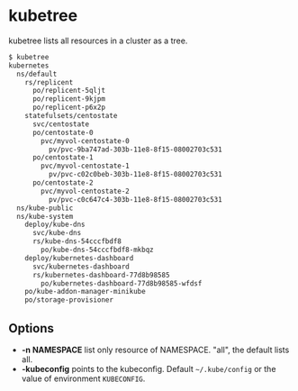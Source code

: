 # kubetree

kubetree lists all resources in a cluster as a tree.

```bash
$ kubetree
kubernetes
  ns/default
    rs/replicent
      po/replicent-5qljt
      po/replicent-9kjpm
      po/replicent-p6x2p
    statefulsets/centostate
      svc/centostate
      po/centostate-0
        pvc/myvol-centostate-0
          pv/pvc-9ba747ad-303b-11e8-8f15-08002703c531
      po/centostate-1
        pvc/myvol-centostate-1
          pv/pvc-c02c0beb-303b-11e8-8f15-08002703c531
      po/centostate-2
        pvc/myvol-centostate-2
          pv/pvc-c0c647c4-303b-11e8-8f15-08002703c531
  ns/kube-public
  ns/kube-system
    deploy/kube-dns
      svc/kube-dns
      rs/kube-dns-54cccfbdf8
        po/kube-dns-54cccfbdf8-mkbqz
    deploy/kubernetes-dashboard
      svc/kubernetes-dashboard
      rs/kubernetes-dashboard-77d8b98585
        po/kubernetes-dashboard-77d8b98585-wfdsf
    po/kube-addon-manager-minikube
    po/storage-provisioner
```

## Options

- **-n NAMESPACE** list only resource of NAMESPACE. "all", the default lists all.
- **-kubeconfig** points to the kubeconfig. Default `~/.kube/config` or the value of environment `KUBECONFIG`.
